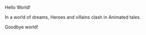Hello World!






In a world of dreams,
Heroes and villains clash in
Animated tales.



Goodbye world!